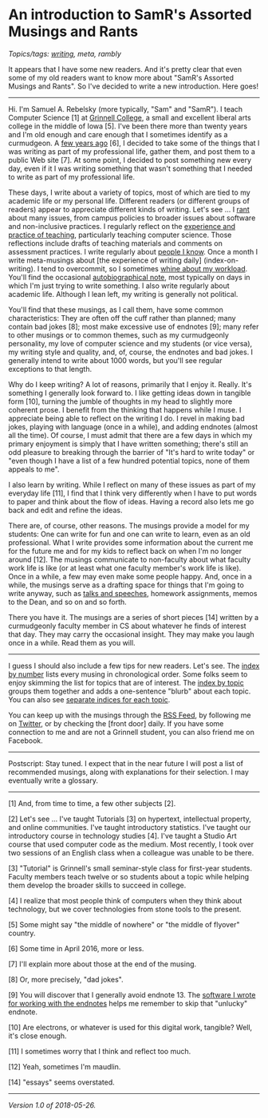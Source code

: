 An introduction to SamR's Assorted Musings and Rants
====================================================

_Topics/tags: [writing](index-writing), meta, rambly_

It appears that I have some new readers.  And it's pretty clear that even
some of my old readers want to know more about "SamR's Assorted Musings
and Rants".  So I've decided to write a new introduction.  Here goes!

---

Hi.  I'm Samuel A. Rebelsky (more typically, "Sam" and "SamR").
I teach Computer Science [1] at [Grinnell College](index-grinnell),
a small and excellent liberal arts college in the middle of Iowa
[5].  I've been there more than twenty years and I'm old enough and
care enough that I sometimes identify as a curmudgeon.  A [few years
ago](second-anniversary) [6], I decided to take some of the things that I
was writing as part of my professional life, gather them, and post them
to a public Web site [7].  At some point, I decided to post something
new every day, even if it I was writing something that wasn't something
that I needed to write as part of my professional life.

These days, I write about a variety of topics, most of which are tied to
my academic life or my personal life.  Different readers (or different
groups of readers) appear to appreciate different kinds of writing.  Let's
see ... I [rant](index-rants) about many issues, from campus policies to
broader issues about software and non-inclusive practices.  I regularly
reflect on the [experience and practice of teaching](index-teaching),
particularly teaching computer science.  Those reflections include
drafts of teaching materials and comments on assessment practices.
I write regularly about [people I know](index-grinnellians).  Once a
month I write meta-musings about [the experience of writing daily]
(index-on-writing).  I tend to overcommit, so I sometimes [whine
about my workload](index-overcommitment).  You'll find the occasional
[autobiographical note](index-autobiographical), most typically on days
in which I'm just trying to write something.  I also write regularly
about academic life.  Although I lean left, my writing is generally
not political.

You'll find that these musings, as I call them, have some common
characteristics: They are often off the cuff rather than planned; 
many contain bad jokes [8]; most make excessive use of endnotes [9];
many refer to other musings or to common themes, such as my curmudgeonly
personality, my love of computer science and my students (or vice versa),
my writing style and quality, and, of, course, the endnotes and bad jokes.
I generally intend to write about 1000 words, but you'll see regular
exceptions to that length.

Why do I keep writing?  A lot of reasons, primarily that I enjoy it.
Really.  It's something I generally look forward to.  I like getting ideas
down in tangible form [10], turning the jumble of thoughts in my head to
slightly more coherent prose.  I benefit from the thinking that happens
while I muse.  I appreciate being able to reflect on the writing I do.
I revel in making bad jokes, playing with language (once in a while),
and adding endnotes (almost all the time).  Of course, I must admit that
there are a few days in which my primary enjoyment is simply that I have
written something; there's still an odd pleasure to breaking through the
barrier of "It's hard to write today" or "even though I have a list of
a few hundred potential topics, none of them appeals to me".

I also learn by writing.  While I reflect on many of these issues as
part of my everyday life [11], I find that I think very differently
when I have to put words to paper and think about the flow of ideas.
Having a record also lets me go back and edit and refine the ideas.

There are, of course, other reasons.  The musings provide a model for
my students: One can write for fun and one can write to learn, even as
an old professional.  What I write provides some information about the
current me for the future me and for my kids to reflect back on when I'm
no longer around [12].  The musings communicate to non-faculty about what
faculty work life is like (or at least what one faculty member's work life
is like).  Once in a while, a few may even make some people happy.  And,
once in a while, the musings serve as a drafting space for things that
I'm going to write anyway, such as [talks and speeches](index-speeches),
homework assignments, memos to the Dean, and so on and so forth.

There you have it.  The musings are a series of short pieces [14]
written by a curmudgeonly faculty member in CS about whatever he finds
of interest that day.  They may carry the occasional insight.  They may
make you laugh once in a while.  Read them as you will.

---

I guess I should also include a few tips for new readers.  Let's see.
The [index by number](index-by-number) lists every musing in 
chronological order.  Some folks seem to enjoy skimming the list for
topics that are of interest.  The [index by topic](index-by-topic)
groups them together and adds a one-sentence "blurb" about each topic.
You can also see [separate indices for each topic](index).

You can keep up with the musings through the [RSS Feed](rss.xml),
by following me on [Twitter](https://twitter.com/rebelsky), or by
checking the [front door] daily.  If you have some connection to me
and are not a Grinnell student, you can also friend me on Facebook.

---

Postscript: Stay tuned.  I expect that in the near future I will
post a list of recommended musings, along with explanations for 
their selection.   I may eventually write a glossary.

---

[1] And, from time to time, a few other subjects [2].

[2] Let's see ... I've taught Tutorials [3] on hypertext, intellectual
property, and online communities.  I've taught introductory statistics.
I've taught our introductory course in technology studies [4].
I've taught a Studio Art course that used computer code as the medium.
Most recently, I took over two sessions of an English class when a
colleague was unable to be there.

[3] "Tutorial" is Grinnell's small seminar-style class for first-year
students.  Faculty members teach twelve or so students about a topic
while helping them develop the broader skills to succeed in college.

[4] I realize that most people think of computers when they think about
technology, but we cover technologies from stone tools to the present.  

[5] Some might say "the middle of nowhere" or "the middle of flyover"
country.

[6] Some time in April 2016, more or less.

[7] I'll explain more about those at the end of the musing.

[8] Or, more precisely, "dad jokes".

[9] You will discover that I generally avoid endnote 13.  The [software
I wrote for working with the endnotes](joc-linking-endnotes) helps me
remember to skip that "unlucky" endnote.

[10] Are electrons, or whatever is used for this digital work, tangible?
Well, it's close enough.

[11] I sometimes worry that I think and reflect too much.

[12] Yeah, sometimes I'm maudlin.

[14] "essays" seems overstated.

---

*Version 1.0 of 2018-05-26.*
